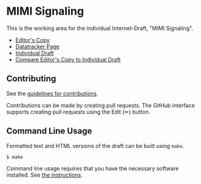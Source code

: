 # MIMI Signaling

This is the working area for the individual Internet-Draft, "MIMI Signaling".

* [Editor's Copy](https://turt2live.github.io/ietf-mimi-signaling/#go.draft-ralston-mimi-signaling.html)
* [Datatracker Page](https://datatracker.ietf.org/doc/draft-ralston-mimi-signaling)
* [Individual Draft](https://datatracker.ietf.org/doc/html/draft-ralston-mimi-signaling)
* [Compare Editor's Copy to Individual Draft](https://turt2live.github.io/ietf-mimi-signaling/#go.draft-ralston-mimi-signaling.diff)


## Contributing

See the
[guidelines for contributions](https://github.com/turt2live/ietf-mimi-signaling/blob/main/CONTRIBUTING.md).

Contributions can be made by creating pull requests.
The GitHub interface supports creating pull requests using the Edit (✏) button.


## Command Line Usage

Formatted text and HTML versions of the draft can be built using `make`.

```sh
$ make
```

Command line usage requires that you have the necessary software installed.  See
[the instructions](https://github.com/martinthomson/i-d-template/blob/main/doc/SETUP.md).

